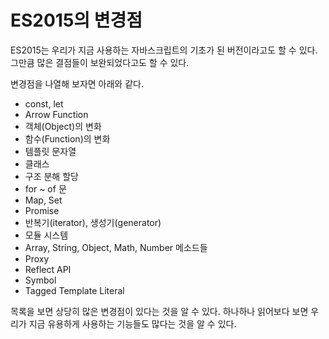 # ES2015의 변경점

ES2015는 우리가 지금 사용하는 자바스크립트의 기초가 된 버전이라고도 할 수 있다. 그만큼 많은 결점들이 보완되었다고도 할 수 있다.

변경점을 나열해 보자면 아래와 같다.

- const, let
- Arrow Function
- 객체(Object)의 변화
- 함수(Function)의 변화
- 템플릿 문자열
- 클래스
- 구조 분해 할당
- for ~ of 문
- Map, Set
- Promise
- 반복기(iterator), 생성기(generator)
- 모듈 시스템
- Array, String, Object, Math, Number 메소드들
- Proxy
- Reflect API
- Symbol
- Tagged Template Literal

목록을 보면 상당히 많은 변경점이 있다는 것을 알 수 있다. 하나하나 읽어보다 보면 우리가 지금 유용하게 사용하는 기능들도 많다는 것을 알 수 있다.
